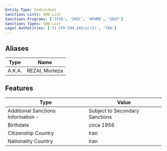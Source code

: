 ```yaml
---
Entity Type: Individual
Sanctions Lists: SDN List
Sanctions Programs: ['IFSR', 'IRGC', 'NPWMD', 'SDGT']
Sanctions Types: SDN List
Legal Authorities: ['31 CFR 594.201(a)(5)', 'TRA']
---
```


## Aliases
| Type  | Name      | 
|-------|-----------|
| A.K.A. | REZAI, Morteza |

## Features
| Type  | Value      |
|-------|------------|
| Additional Sanctions Information - | Subject to Secondary Sanctions |
| Birthdate | circa 1956 |
| Citizenship Country | Iran |
| Nationality Country | Iran |
